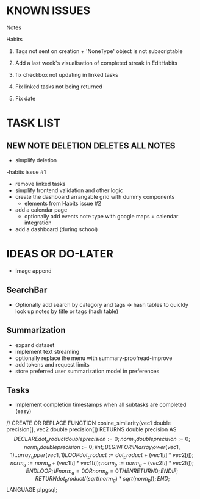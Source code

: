 # KNOWN ISSUES

Notes

Habits
1. Tags not sent on creation + 'NoneType' object is not subscriptable

2. Add a last week's visualisation of completed streak in EditHabits
3.  fix checkbox not updating in linked tasks
4.  Fix linked tasks not being returned
17. Fix date


# TASK LIST

## NEW NOTE DELETION DELETES ALL NOTES
- simplify deletion

-habits issue #1
- remove linked tasks
- simplify frontend validation and other logic
- create the dashboard arrangable grid with dummy components
    - elements from Habits issue #2
- add a calendar page
    - optionally add events note type with google maps + calendar integration
- add a dashboard (during school)

# IDEAS OR DO-LATER

- Image append

## SearchBar
- Optionally add search by category and tags -> hash tables to quickly look up notes by title or tags (hash table)

## Summarization
- expand dataset
- implement text streaming
- optionally replace the menu with summary-proofread-improve
- add tokens and request limits
- store preferred user summarization model in preferences

## Tasks
- Implement completion timestamps when all subtasks are completed (easy)

































//
CREATE OR REPLACE FUNCTION cosine_similarity(vec1 double precision[], vec2 double precision[])
RETURNS double precision AS $$
DECLARE
    dot_product double precision := 0;
    norm_a double precision := 0;
    norm_b double precision := 0;
    i int;
BEGIN
    FOR i IN array_lower(vec1, 1)..array_upper(vec1, 1) LOOP
        dot_product := dot_product + (vec1[i] * vec2[i]);
        norm_a := norm_a + (vec1[i] * vec1[i]);
        norm_b := norm_b + (vec2[i] * vec2[i]);
    END LOOP;
    IF norm_a = 0 OR norm_b = 0 THEN
        RETURN 0;
    END IF;
    RETURN dot_product / (sqrt(norm_a) * sqrt(norm_b));
END;
$$ LANGUAGE plpgsql;
